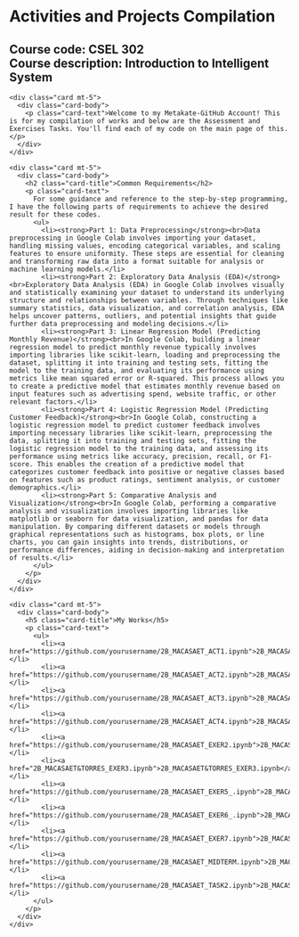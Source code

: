 <html lang="en">
<head>
  <meta charset="UTF-8">
  <meta name="viewport" content="width=device-width, initial-scale=1.0">
  <title>Metakate-GitHub</title>
  <!-- Bootstrap CSS -->
  <link href="https://maxcdn.bootstrapcdn.com/bootstrap/4.5.2/css/bootstrap.min.css" rel="stylesheet">
  <!-- Custom CSS -->
  <style>
    /* Add custom styles here */
  </style>
</head>
<body>

  <div class="container mt-5">
    <h1 class="text-center">Activities and Projects Compilation</h1>
    <h2 class="text-center">Course code: CSEL 302 <br> 
    Course description: Introduction to Intelligent System</h2>

    <div class="card mt-5">
      <div class="card-body">
        <p class="card-text">Welcome to my Metakate-GitHub Account! This is for my compilation of works and below are the Assessment and Exercises Tasks. You'll find each of my code on the main page of this.</p>
      </div>
    </div>

    <div class="card mt-5">
      <div class="card-body">
        <h2 class="card-title">Common Requirements</h2>
        <p class="card-text">
          For some guidance and reference to the step-by-step programming, I have the following parts of requirements to achieve the desired result for these codes.
          <ul>
            <li><strong>Part 1: Data Preprocessing</strong><br>Data preprocessing in Google Colab involves importing your dataset, handling missing values, encoding categorical variables, and scaling features to ensure uniformity. These steps are essential for cleaning and transforming raw data into a format suitable for analysis or machine learning models.</li>
            <li><strong>Part 2: Exploratory Data Analysis (EDA)</strong><br>Exploratory Data Analysis (EDA) in Google Colab involves visually and statistically examining your dataset to understand its underlying structure and relationships between variables. Through techniques like summary statistics, data visualization, and correlation analysis, EDA helps uncover patterns, outliers, and potential insights that guide further data preprocessing and modeling decisions.</li>
            <li><strong>Part 3: Linear Regression Model (Predicting Monthly Revenue)</strong><br>In Google Colab, building a linear regression model to predict monthly revenue typically involves importing libraries like scikit-learn, loading and preprocessing the dataset, splitting it into training and testing sets, fitting the model to the training data, and evaluating its performance using metrics like mean squared error or R-squared. This process allows you to create a predictive model that estimates monthly revenue based on input features such as advertising spend, website traffic, or other relevant factors.</li>
            <li><strong>Part 4: Logistic Regression Model (Predicting Customer Feedback)</strong><br>In Google Colab, constructing a logistic regression model to predict customer feedback involves importing necessary libraries like scikit-learn, preprocessing the data, splitting it into training and testing sets, fitting the logistic regression model to the training data, and assessing its performance using metrics like accuracy, precision, recall, or F1-score. This enables the creation of a predictive model that categorizes customer feedback into positive or negative classes based on features such as product ratings, sentiment analysis, or customer demographics.</li>
            <li><strong>Part 5: Comparative Analysis and Visualization</strong><br>In Google Colab, performing a comparative analysis and visualization involves importing libraries like matplotlib or seaborn for data visualization, and pandas for data manipulation. By comparing different datasets or models through graphical representations such as histograms, box plots, or line charts, you can gain insights into trends, distributions, or performance differences, aiding in decision-making and interpretation of results.</li>
          </ul>
        </p>
      </div>
    </div>

    <div class="card mt-5">
      <div class="card-body">
        <h5 class="card-title">My Works</h5>
        <p class="card-text">
          <ul>
            <li><a href="https://github.com/yourusername/2B_MACASAET_ACT1.ipynb">2B_MACASAET_ACT1</a></li>
            <li><a href="https://github.com/yourusername/2B_MACASAET_ACT2.ipynb">2B_MACASAET_ACT2.ipynb</a></li>
            <li><a href="https://github.com/yourusername/2B_MACASAET_ACT3.ipynb">2B_MACASAET_ACT3.ipynb</a></li>
            <li><a href="https://github.com/yourusername/2B_MACASAET_ACT4.ipynb">2B_MACASAET_ACT4.ipynb</a></li>
            <li><a href="https://github.com/yourusername/2B_MACASAET_EXER2.ipynb">2B_MACASAET_EXER2.ipynb</a></li>
            <li><a href="2B_MACASAET&TORRES_EXER3.ipynb">2B_MACASAET&TORRES_EXER3.ipynb</a></li>
            <li><a href="https://github.com/yourusername/2B_MACASAET_EXER5_.ipynb">2B_MACASAET_EXER5_.ipynb</a></li>
            <li><a href="https://github.com/yourusername/2B_MACASAET_EXER6_.ipynb">2B_MACASAET_EXER6_.ipynb</a></li>
            <li><a href="https://github.com/yourusername/2B_MACASAET_EXER7.ipynb">2B_MACASAET_EXER7.ipynb</a></li>
            <li><a href="https://github.com/yourusername/2B_MACASAET_MIDTERM.ipynb">2B_MACASAET_MIDTERM.ipynb</a></li>
            <li><a href="https://github.com/yourusername/2B_MACASAET_TASK2.ipynb">2B_MACASAET_TASK2.ipynb</a></li>
          </ul>
        </p>
      </div>
    </div>
  </div>

  <!-- Bootstrap JS -->
  <script src="https://ajax.googleapis.com/ajax/libs/jquery/3.5.1/jquery.min.js"></script>
  <script src="https://cdnjs.cloudflare.com/ajax/libs/popper.js/1.16.0/umd/popper.min.js"></script>
  <script src="https://maxcdn.bootstrapcdn.com/bootstrap/4.5.2/js/bootstrap.min.js"></script>
</body>
</html>

